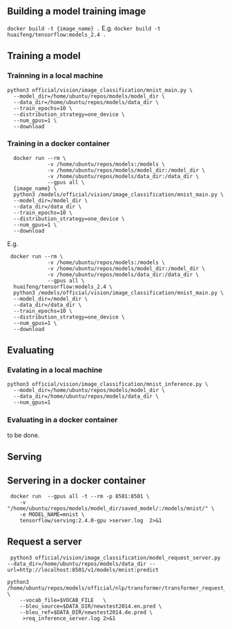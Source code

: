 ## Building a model training image
`docker build -t {image_name} .`
E.g. `docker build -t huaifeng/tensorflow:models_2.4 .`
 
## Training a model
### Trainning in a local machine
```
python3 official/vision/image_classification/mnist_main.py \
  --model_dir=/home/ubuntu/repos/models/model_dir \
  --data_dir=/home/ubuntu/repos/models/data_dir \
  --train_epochs=10 \
  --distribution_strategy=one_device \
  --num_gpus=1 \
  --download
```

### Training in a docker container
```
  docker run --rm \
             -v /home/ubuntu/repos/models:/models \
             -v /home/ubuntu/repos/models/model_dir:/model_dir \
             -v /home/ubuntu/repos/models/data_dir:/data_dir \
             --gpus all \
  {image_name} \
  python3 /models/official/vision/image_classification/mnist_main.py \
  --model_dir=/model_dir \
  --data_dir=/data_dir \
  --train_epochs=10 \
  --distribution_strategy=one_device \
  --num_gpus=1 \
  --download

```
E.g.
```
 docker run --rm \
             -v /home/ubuntu/repos/models:/models \
             -v /home/ubuntu/repos/models/model_dir:/model_dir \
             -v /home/ubuntu/repos/models/data_dir:/data_dir \
             --gpus all \
  huaifeng/tensorflow:models_2.4 \
  python3 /models/official/vision/image_classification/mnist_main.py \
  --model_dir=/model_dir \
  --data_dir=/data_dir \
  --train_epochs=10 \
  --distribution_strategy=one_device \
  --num_gpus=1 \
  --download

```

## Evaluating
### Evalating in a local machine
```
python3 official/vision/image_classification/mnist_inference.py \
  --model_dir=/home/ubuntu/repos/models/model_dir \
  --data_dir=/home/ubuntu/repos/models/data_dir \
  --num_gpus=1 
```

### Evaluating in a docker container
to be done.


## Serving
## Servering in a docker container
```
 docker run  --gpus all -t --rm -p 8501:8501 \
    -v "/home/ubuntu/repos/models/model_dir/saved_model/:/models/mnist/" \
    -e MODEL_NAME=mnist \
    tensorflow/serving:2.4.0-gpu >server.log  2>&1
```
## Request a server
```
 python3 official/vision/image_classification/model_request_server.py --data_dir=/home/ubuntu/repos/models/data_dir --url=http://localhost:8501/v1/models/mnist:predict
```

```
python3 /home/ubuntu/repos/models/official/nlp/transformer/transformer_request_server.py \
    --vocab_file=$VOCAB_FILE   \
    --bleu_source=$DATA_DIR/newstest2014.en.pred \
    --bleu_ref=$DATA_DIR/newstest2014.de.pred \
     >req_inference_server.log 2>&1
```